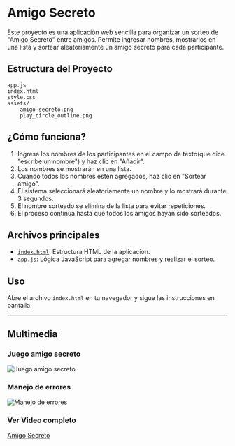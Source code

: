 # Amigo Secreto

Este proyecto es una aplicación web sencilla para organizar un sorteo de "Amigo Secreto" entre amigos. Permite ingresar nombres, mostrarlos en una lista y sortear aleatoriamente un amigo secreto para cada participante.

## Estructura del Proyecto

```
app.js
index.html
style.css
assets/
    amigo-secreto.png
    play_circle_outline.png
```

## ¿Cómo funciona?

1. Ingresa los nombres de los participantes en el campo de texto(que dice "escribe un nombre") y haz clic en "Añadir".
2. Los nombres se mostrarán en una lista.
3. Cuando todos los nombres estén agregados, haz clic en "Sortear amigo".
4. El sistema seleccionará aleatoriamente un nombre y lo mostrará durante 3 segundos.
5. El nombre sorteado se elimina de la lista para evitar repeticiones.
6. El proceso continúa hasta que todos los amigos hayan sido sorteados.

## Archivos principales

- [`index.html`](index.html): Estructura HTML de la aplicación.
- [`app.js`](app.js): Lógica JavaScript para agregar nombres y realizar el sorteo.

## Uso

Abre el archivo `index.html` en tu navegador y sigue las instrucciones en pantalla.

---
## Multimedia

### Juego amigo secreto
![Juego amigo secreto](./assets/jugando-amigo-secreto.gif)  

### Manejo de errores
![Manejo de errores](./assets/manejo-errores.gif)  

### Ver Video completo
[Amigo Secreto](./assets/challenge-amigo-secreto.mp4)